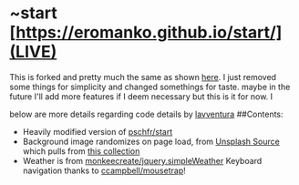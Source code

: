 # ~start [https://eromanko.github.io/start/](LIVE)


This is forked and pretty much the same as shown [here](https://lavventura.github.io/start/). I just removed some things for simplicity and changed somethings for taste. maybe in the future I'll add more features if I deem necessary but this is it for now. I

below are more details regarding code details by [lavventura](https://lavventura.github.com)
##Contents:
- Heavily modified version of [pschfr/start](https://github.com/pschfr/start)
- Background image randomizes on page load, from [Unsplash Source](https://source.unsplash.com/) which pulls from [this collection](https://unsplash.com/collections/304263/)
- Weather is from [monkeecreate/jquery.simpleWeather](https://github.com/monkeecreate/jquery.simpleWeather)
Keyboard navigation thanks to [ccampbell/mousetrap](https://github.com/ccampbell/mousetrap)!
